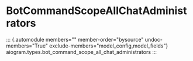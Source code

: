 # BotCommandScopeAllChatAdministrators

::: {.automodule members="" member-order="bysource" undoc-members="True" exclude-members="model_config,model_fields"}
aiogram.types.bot_command_scope_all_chat_administrators
:::
